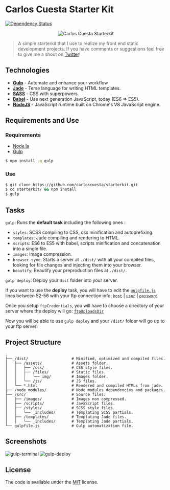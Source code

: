 # Carlos Cuesta Starter Kit

[![Dependency Status](https://img.shields.io/david/dev/carloscuesta/starterkit.svg?style=flat-square)](https://david-dm.org/carloscuesta/starterkit#info=devDependencies)

<p align="center">
	<img src="https://cloud.githubusercontent.com/assets/7629661/9838465/89626e74-5a5e-11e5-9b7d-e0ce76856732.gif" alt="Carlos Cuesta Starterkit"/>
</p>

> A simple starterkit that I use to realize my front end static development projects. If you have comments or suggestions feel free to give me a shout on [Twitter](http://twitter.com/crloscuesta)!

## Technologies 

- [**Gulp**](http://gulpjs.com) - Automate and enhance your workflow
- [**Jade**](http://jade-lang.com) - Terse language for writing HTML templates.
- [**SASS**](http://sass-lang.com) - CSS with superpowers.
- [**Babel**](https://babeljs.io) - Use next generation JavaScript, today (ES6 => ES5).
- [**NodeJS**](https://nodejs.org) - JavaScript runtime built on Chrome's V8 JavaScript engine.

## Requirements and Use 

### Requirements

- [Node.js](https://nodejs.org/en/)
- [Gulp](http://gulpjs.com)

```bash
$ npm install -g gulp
```

### Use 

```bash
$ git clone https://github.com/carloscuesta/starterkit.git
$ cd starterkit/ && npm install
$ gulp 
```

## Tasks

```gulp```: Runs the **default task** including the following ones :

- ```styles```: SCSS compiling to CSS, css minification and autoprefixing.
- ```templates```: Jade compiling and rendering to HTML.
- ```scripts```: ES6 to ES5 with babel, scripts minification and concatenation into a single file.
- ```images```: Image compression.
- ```browser-sync```: Starts a server at ```./dist/``` with all your compiled files, looking for file changes and injecting them into your browser.
- ```beautify```: Beautify your preproduction files at ```./dist/```.

```gulp deploy```: Deploy your ```dist``` folder into your server.

If you want to use the **deploy** task, you will have to edit the [```gulpfile.js```](https://github.com/carloscuesta/starterkit/blob/master/gulpfile.js#L50) lines between 52-56 with your ftp connection info: [```host```](https://github.com/carloscuesta/starterkit/blob/master/gulpfile.js#L53) | [```user```](https://github.com/carloscuesta/starterkit/blob/master/gulpfile.js#L54) | [```password```](https://github.com/carloscuesta/starterkit/blob/master/gulpfile.js#L55)

Once you setup ```ftpCredentials```, you will have to choose a directory of your server where the deploy will go: [```ftpUploadsDir```](https://github.com/carloscuesta/starterkit/blob/master/gulpfile.js#L46)

Now you will be able to use ```gulp deploy``` and your ```/dist/``` folder will go up to your ftp server!


## Project Structure

```
.
├── /dist/                   # Minified, optimized and compiled files.
│   ├── /assets/             # Assets folder.
│   │   ├── /css/            # CSS style files.
│   │   ├── /files/          # Static files.
│   │   │   └── img/         # Images folder.
│   │   └── /js/             # JS files.
│   └── *.html               # Rendered and compiled HTMLs from jade.
├── /node_modules/           # Node modules dependencies and packages.
├── /src/                    # Source files.
│   ├── /images/             # Images non compressed.
│   ├── /scripts/            # JavaScript files.
│   ├── /styles/             # SCSS style files.
│   │   └── _includes/       # Templating SCSS partials.
│   ├── /templates/          # Templating Jade files.
│   │   └── _includes/       # Templating Jade partials.
└── gulpfile.js              # Gulp automatization file.
```

## Screenshots

![gulp-terminal](https://cloud.githubusercontent.com/assets/7629661/9854258/31bf9354-5b08-11e5-8b1f-d4bd27c5df2b.png)
![gulp-deploy](https://cloud.githubusercontent.com/assets/7629661/9824399/cece3d5a-58cc-11e5-9612-697e8a28b57b.png)

## License

The code is available under the [MIT](https://github.com/carloscuesta/starterkit/blob/master/LICENSE) license.
